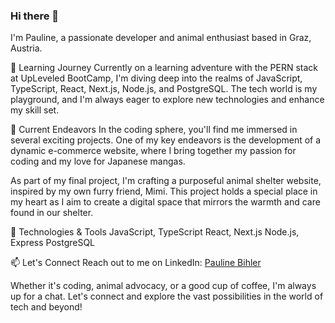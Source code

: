 ### Hi there 👋

I'm Pauline, a passionate developer and animal enthusiast based in Graz, Austria. 

🌱 Learning Journey
Currently on a learning adventure with the PERN stack at UpLeveled BootCamp, I'm diving deep into the realms of JavaScript, TypeScript, React, Next.js, Node.js, and PostgreSQL. The tech world is my playground, and I'm always eager to explore new technologies and enhance my skill set.

🚀 Current Endeavors
In the coding sphere, you'll find me immersed in several exciting projects. One of my key endeavors is the development of a dynamic e-commerce website, where I bring together my passion for coding and my love for Japanese mangas.

As part of my final project, I'm crafting a purposeful animal shelter website, inspired by my own furry friend, Mimi. This project holds a special place in my heart as I aim to create a digital space that mirrors the warmth and care found in our shelter.

🔭 Technologies & Tools
JavaScript, TypeScript
React, Next.js
Node.js, Express
PostgreSQL

📫 Let's Connect
Reach out to me on LinkedIn: <a href="https://www.linkedin.com/in/pauline-bihler/">Pauline Bihler</a>


Whether it's coding, animal advocacy, or a good cup of coffee, I'm always up for a chat. Let's connect and explore the vast possibilities in the world of tech and beyond!

<!--
**Pauline-Bihler/Pauline-Bihler** is a ✨ _special_ ✨ repository because its `README.md` (this file) appears on your GitHub profile.

Here are some ideas to get you started:

- 🔭 I’m currently working on ...
- 🌱 I’m currently learning ...
- 👯 I’m looking to collaborate on ...
- 🤔 I’m looking for help with ...
- 💬 Ask me about ...
- 📫 How to reach me: ...
- 😄 Pronouns: ...
- ⚡ Fun fact: ...
-->

